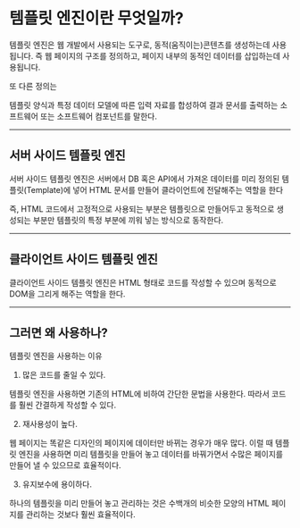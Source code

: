 # 템플릿 엔진이란 무엇일까?
템플릿 엔진은 웹 개발에서 사용되는 도구로, 동적(움직이는)콘텐츠를 생성하는데 사용됩니다. 즉 웹 페이지의 구조를 정의하고, 페이지 내부의 동적인 데이터를 삽입하는데 사용됩니다.

또 다른 정의는

템플릿 양식과 특정 데이터 모델에 따른 입력 자료를 합성하여 결과 문서를 출력하는 소프트웨어 또는 소프트웨어 컴포넌트를 말한다.

---

## 서버 사이드 템플릿 엔진

서버 사이드 템플릿 엔진은 서버에서 DB 혹은 API에서 가져온 데이터를 미리 정의된 템플릿(Template)에 넣어 HTML 문서를 만들어 클라이언트에 전달해주는 역할을 한다

즉, HTML 코드에서 고정적으로 사용되는 부분은 템플릿으로 만들어두고 동적으로 생성되는 부분만 템플릿의 특정 부분에 끼워 넣는 방식으로 동작한다.

---

## 클라이언트 사이드 템플릿 엔진 

클라이언트 사이드 템플릿 엔진은 HTML 형태로 코드를 작성할 수 있으며 동적으로 DOM을 그리게 해주는 역할을 한다.

---

## 그러면 왜 사용하나?
템플릿 엔진을 사용하는 이유
1. 많은 코드를 줄일 수 있다.

템플릿 엔진을 사용하면 기존의 HTML에 비하여 간단한 문법을 사용한다. 따라서 코드를 훨씬 간결하게 작성할 수 있다.

 

2. 재사용성이 높다.

웹 페이지는 똑같은 디자인의 페이지에 데이터만 바뀌는 경우가 매우 많다. 이럴 때 템플릿 엔진을 사용하면 미리 템플릿을 만들어 놓고 데이터를 바꿔가면서 수많은 페이지를 만들어 낼 수 있으므로 효율적이다.

 

3. 유지보수에 용이하다.

하나의 템플릿을 미리 만들어 놓고 관리하는 것은 수백개의 비슷한 모양의 HTML 페이지를 관리하는 것보다 훨씬 효율적이다.
